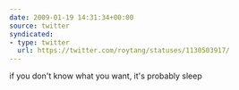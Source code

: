 ```yaml
---
date: 2009-01-19 14:31:34+00:00
source: twitter
syndicated:
- type: twitter
  url: https://twitter.com/roytang/statuses/1130503917/
---
```


if you don't know what you want, it's probably sleep